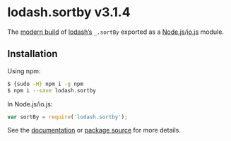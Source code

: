 # lodash.sortby v3.1.4

The [modern build](https://github.com/lodash/lodash/wiki/Build-Differences) of [lodash’s](https://lodash.com/) `_.sortBy` exported as a [Node.js](http://nodejs.org/)/[io.js](https://iojs.org/) module.

## Installation

Using npm:

```bash
$ {sudo -H} npm i -g npm
$ npm i --save lodash.sortby
```

In Node.js/io.js:

```js
var sortBy = require('lodash.sortby');
```

See the [documentation](https://lodash.com/docs#sortBy) or [package source](https://github.com/lodash/lodash/blob/3.1.4-npm-packages/lodash.sortby) for more details.

